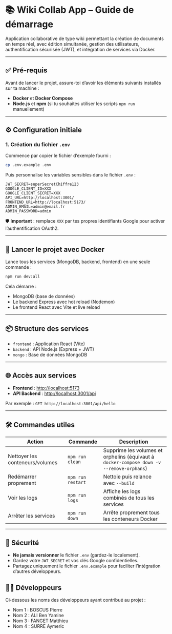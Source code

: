 # 📚 Wiki Collab App – Guide de démarrage

Application collaborative de type wiki permettant la création de documents en temps réel, avec édition simultanée, gestion des utilisateurs, authentification sécurisée (JWT), et intégration de services via Docker.

---

## ✅ Pré-requis

Avant de lancer le projet, assure-toi d’avoir les éléments suivants installés sur ta machine :

* **Docker** et **Docker Compose**
* **Node.js** et **npm** (si tu souhaites utiliser les scripts `npm run` manuellement)

---

## ⚙️ Configuration initiale

### 1. Création du fichier `.env`

Commence par copier le fichier d’exemple fourni :

```bash
cp .env.example .env
```

Puis personnalise les variables sensibles dans le fichier `.env` :

```env
JWT_SECRET=superSecretChiffre123
GOOGLE_CLIENT_ID=XXX
GOOGLE_CLIENT_SECRET=XXX
API_URL=http://localhost:3001/
FRONTEND_URL=http://localhost:5173/
ADMIN_EMAIL=admin@email.fr
ADMIN_PASSWORD=admin
```

🛡️ **Important** : remplace `XXX` par tes propres identifiants Google pour activer l’authentification OAuth2.

---

## 🚀 Lancer le projet avec Docker

Lance tous les services (MongoDB, backend, frontend) en une seule commande :

```bash
npm run dev:all
```

Cela démarre :

* MongoDB (base de données)
* Le backend Express avec hot reload (Nodemon)
* Le frontend React avec Vite et live reload

---

## 📦 Structure des services

* `frontend` : Application React (Vite)
* `backend` : API Node.js (Express + JWT)
* `mongo` : Base de données MongoDB

---

## 🌐 Accès aux services

* **Frontend** : [http://localhost:5173](http://localhost:5173)
* **API Backend** : [http://localhost:3001/api](http://localhost:3001/api)

Par exemple : `GET http://localhost:3001/api/hello`

---

## 🛠️ Commandes utiles

| Action                          | Commande          | Description                                                                              |
| ------------------------------- | ----------------- | ---------------------------------------------------------------------------------------- |
| Nettoyer les conteneurs/volumes | `npm run clean`   | Supprime les volumes et orphelins (équivaut à `docker-compose down -v --remove-orphans`) |
| Redémarrer proprement           | `npm run restart` | Nettoie puis relance avec `--build`                                                      |
| Voir les logs                   | `npm run logs`    | Affiche les logs combinés de tous les services                                           |
| Arrêter les services            | `npm run down`    | Arrête proprement tous les conteneurs Docker                                             |

---

## 🔐 Sécurité

* **Ne jamais versionner** le fichier `.env` (gardez-le localement).
* Gardez votre `JWT_SECRET` et vos clés Google confidentielles.
* Partagez uniquement le fichier `.env.example` pour faciliter l’intégration d’autres développeurs.

## 👨‍💻 Développeurs

Ci-dessous les noms des développeurs ayant contribué au projet :

* Nom 1 : BOSCUS Pierre
* Nom 2 : ALI Ben Yamine
* Nom 3 : FANGET Matthieu
* Nom 4 : SURRE Aymeric

